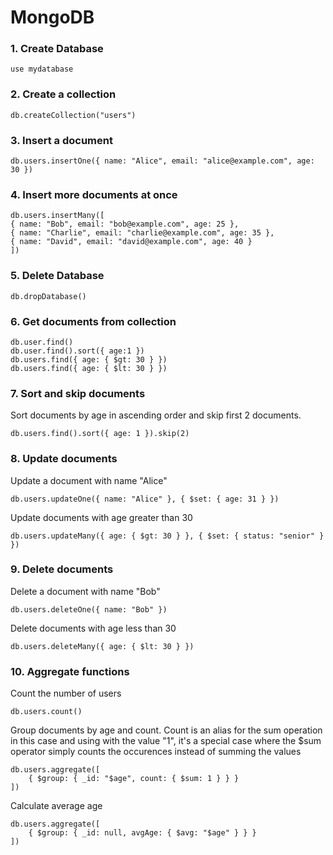 # MongoDB


### 1. Create Database

`use mydatabase
`
### 2. Create a collection

`db.createCollection("users")
`
### 3. Insert a document

`db.users.insertOne({ name: "Alice", email: "alice@example.com", age: 30 })
`
### 4. Insert more documents at once
```
db.users.insertMany([
{ name: "Bob", email: "bob@example.com", age: 25 },
{ name: "Charlie", email: "charlie@example.com", age: 35 },
{ name: "David", email: "david@example.com", age: 40 }
])
```
### 5. Delete Database
`db.dropDatabase()`

### 6. Get documents from collection
```
db.user.find()
db.user.find().sort({ age:1 })
db.users.find({ age: { $gt: 30 } })
db.users.find({ age: { $lt: 30 } })
```

### 7. Sort and skip documents
Sort documents by age in ascending order and skip first 2 documents.
```
db.users.find().sort({ age: 1 }).skip(2)
```

### 8. Update documents
Update a document with name "Alice"

```
db.users.updateOne({ name: "Alice" }, { $set: { age: 31 } })
```

Update documents with age greater than 30
```
db.users.updateMany({ age: { $gt: 30 } }, { $set: { status: "senior" } })
```

### 9. Delete documents
Delete a document with name "Bob"
```
db.users.deleteOne({ name: "Bob" })
```
Delete documents with age less than 30
```
db.users.deleteMany({ age: { $lt: 30 } })
```

### 10. Aggregate functions

Count the number of users
```
db.users.count()
```

Group documents by age and count.
Count is an alias for the sum operation in this case and using with the value "1", it's a special case where the $sum operator simply counts the occurences instead of summing the values
```
db.users.aggregate([
    { $group: { _id: "$age", count: { $sum: 1 } } }
])
```

Calculate average age
```
db.users.aggregate([
    { $group: { _id: null, avgAge: { $avg: "$age" } } }
])
```